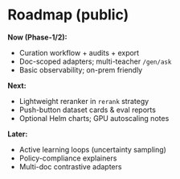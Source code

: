 # Roadmap (public)

**Now (Phase-1/2):**

* Curation workflow + audits + export
* Doc-scoped adapters; multi-teacher `/gen/ask`
* Basic observability; on-prem friendly

**Next:**

* Lightweight reranker in `rerank` strategy
* Push-button dataset cards & eval reports
* Optional Helm charts; GPU autoscaling notes

**Later:**

* Active learning loops (uncertainty sampling)
* Policy-compliance explainers
* Multi-doc contrastive adapters
